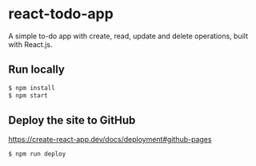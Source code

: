 # react-todo-app

A simple to-do app with create, read, update and delete operations, built with React.js.

## Run locally

```bash
$ npm install
$ npm start
```

## Deploy the site to GitHub

https://create-react-app.dev/docs/deployment#github-pages

```bash
$ npm run deploy
```
